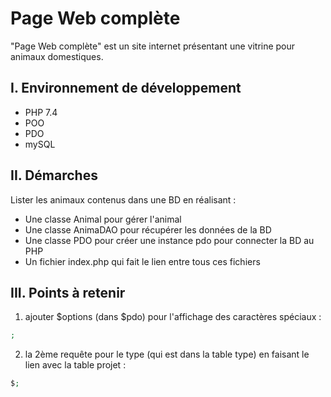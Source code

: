 # Page Web complète

"Page Web complète" est un site internet présentant une vitrine pour animaux domestiques.

## I. Environnement de développement

* PHP 7.4
* POO
* PDO
* mySQL

## II. Démarches
Lister les animaux contenus dans une BD en réalisant :
- Une classe Animal pour gérer l'animal
- Une classe AnimaDAO pour récupérer les données de la BD
- Une classe PDO pour créer une instance pdo pour connecter la BD au PHP
- Un fichier index.php qui fait le lien entre tous ces fichiers

## III. Points à retenir
 
1. ajouter $options (dans $pdo) pour l'affichage des caractères spéciaux :
```php
;
```

2. la 2ème requête pour le type (qui est dans la table type) en faisant le lien avec la table projet :

```php
$;
```